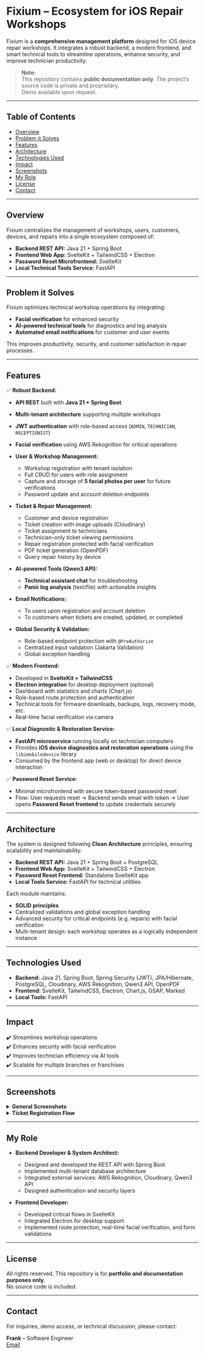 # Fixium – Ecosystem for iOS Repair Workshops

Fixium is a **comprehensive management platform** designed for iOS device repair workshops. It integrates a robust backend, a modern frontend, and smart technical tools to streamline operations, enhance security, and improve technician productivity.

> **Note:**  
> This repository contains **public documentation only**. The project’s source code is private and proprietary.  
> Demo available upon request.

---

## Table of Contents

- [Overview](#overview)
- [Problem it Solves](#problem-it-solves)
- [Features](#features)
- [Architecture](#architecture)
- [Technologies Used](#technologies-used)
- [Impact](#impact)
- [Screenshots](#screenshots)
- [My Role](#my-role)
- [License](#license)
- [Contact](#contact)

---

## Overview

Fixium centralizes the management of workshops, users, customers, devices, and repairs into a single ecosystem composed of:

- **Backend REST API:** Java 21 + Spring Boot  
- **Frontend Web App:** SvelteKit + TailwindCSS + Electron  
- **Password Reset Microfrontend:** SvelteKit  
- **Local Technical Tools Service:** FastAPI

---

## Problem it Solves

Fixium optimizes technical workshop operations by integrating:

- **Facial verification** for enhanced security  
- **AI-powered technical tools** for diagnostics and log analysis  
- **Automated email notifications** for customer and user events

This improves productivity, security, and customer satisfaction in repair processes.

---

## Features

✅ **Robust Backend:**

* **API REST** built with **Java 21 + Spring Boot**
* **Multi-tenant architecture** supporting multiple workshops
* **JWT authentication** with role-based access (`ADMIN`, `TECHNICIAN`, `RECEPTIONIST`)
* **Facial verification** using AWS Rekognition for critical operations
* **User & Workshop Management:**

  * Workshop registration with tenant isolation
  * Full CRUD for users with role assignment
  * Capture and storage of **5 facial photos per user** for future verifications
  * Password update and account deletion endpoints
* **Ticket & Repair Management:**

  * Customer and device registration
  * Ticket creation with image uploads (Cloudinary)
  * Ticket assignment to technicians
  * Technician-only ticket viewing permissions
  * Repair registration protected with facial verification
  * PDF ticket generation (OpenPDF)
  * Query repair history by device
* **AI-powered Tools (Qwen3 API):**

  * **Technical assistant chat** for troubleshooting
  * **Panic log analysis** (text/file) with actionable insights
* **Email Notifications:**

  * To users upon registration and account deletion
  * To customers when tickets are created, updated, or completed
* **Global Security & Validation:**

  * Role-based endpoint protection with `@PreAuthorize`
  * Centralized input validation (Jakarta Validation)
  * Global exception handling

✅ **Modern Frontend:**

* Developed in **SvelteKit + TailwindCSS**
* **Electron integration** for desktop deployment (optional)
* Dashboard with statistics and charts (Chart.js)
* Role-based route protection and authentication
* Technical tools for firmware downloads, backups, logs, recovery mode, etc.
* Real-time facial verification via camera

✅ **Local Diagnostic & Restoration Service:**

* **FastAPI microservice** running locally on technician computers
* Provides **iOS device diagnostics and restoration operations** using the `libimobiledevice` library
* Consumed by the frontend app (web or desktop) for direct device interaction

✅ **Password Reset Service:**

* Minimal microfrontend with secure token-based password reset
* Flow: User requests reset → Backend sends email with token → User opens **Password Reset frontend** to update credentials securely

---

## Architecture

The system is designed following **Clean Architecture** principles, ensuring scalability and maintainability:

- **Backend REST API:** Java 21 + Spring Boot + PostgreSQL  
- **Frontend Web App:** SvelteKit + TailwindCSS + Electron  
- **Password Reset Frontend:** Standalone SvelteKit app  
- **Local Tools Service:** FastAPI for technical utilities

Each module maintains:

- **SOLID principles**  
- Centralized validations and global exception handling  
- Advanced security for critical endpoints (e.g. repairs) with facial verification  
- Multi-tenant design: each workshop operates as a logically independent instance

---

## Technologies Used

- **Backend:** Java 21, Spring Boot, Spring Security (JWT), JPA/Hibernate, PostgreSQL, Cloudinary, AWS Rekognition, Qwen3 API, OpenPDF
- **Frontend:** SvelteKit, TailwindCSS, Electron, Chart.js, GSAP, Marked
- **Local Tools:** FastAPI

---

## Impact

✔️ Streamlines workshop operations  
✔️ Enhances security with facial verification  
✔️ Improves technician efficiency via AI tools  
✔️ Scalable for multiple branches or franchises

---

## Screenshots

<details>
<summary><strong>General Screenshots</strong></summary>

<p align="center">
  <img src="./assets/1-login.png" alt="Login Screen"/>
</p>

<p align="center">
  <img src="./assets/2-registro.png" alt="User Registration"/>
</p>

<p align="center">
  <img src="./assets/3-dashboard.png" alt="Dashboard Overview"/>
</p>

<p align="center">
  <img src="./assets/4-tickets-view.png" alt="Tickets View"/>
</p>

<p align="center">
  <img src="./assets/5-ticket-detail.png" alt="Ticket Detail"/>
</p>

<p align="center">
  <img src="./assets/6-repairs-view.png" alt="Repairs Management"/>
</p>

<p align="center">
  <img src="./assets/7-users.png" alt="Users Management"/>
</p>

<p align="center">
  <img src="./assets/10-ai-assistant.png" alt="AI Technical Assistant"/>
</p>

<p align="center">
  <img src="./assets/11-panic-tool.png" alt="Panic Log Analysis Tool"/>
</p>

</details>

<details>
<summary><strong>Ticket Registration Flow</strong></summary>

<p align="center">
  <img src="./assets/register-client.png" alt="Register Client"/>
</p>

<p align="center">
  <img src="./assets/select-device.png" alt="Select Device"/>
</p>

<p align="center">
  <img src="./assets/device-status.png" alt="Device Status"/>
</p>

<p align="center">
  <img src="./assets/upload-images.png" alt="Upload Images"/>
</p>

<p align="center">
  <img src="./assets/summary.png" alt="Summary"/>
</p>

</details>

---

## My Role

- **Backend Developer & System Architect:**  
  - Designed and developed the REST API with Spring Boot  
  - Implemented multi-tenant database architecture  
  - Integrated external services: AWS Rekognition, Cloudinary, Qwen3 API  
  - Designed authentication and security layers

- **Frontend Developer:**  
  - Developed critical flows in SvelteKit  
  - Integrated Electron for desktop support  
  - Implemented route protection, real-time facial verification, and form validations

---

## License

All rights reserved. This repository is for **portfolio and documentation purposes only**.  
No source code is included.

---

## Contact

For inquiries, demo access, or technical discussion, please contact:

**Frank** – Software Engineer  
[Email](mailto:f.cornejo.pacheco@gmail.com)
